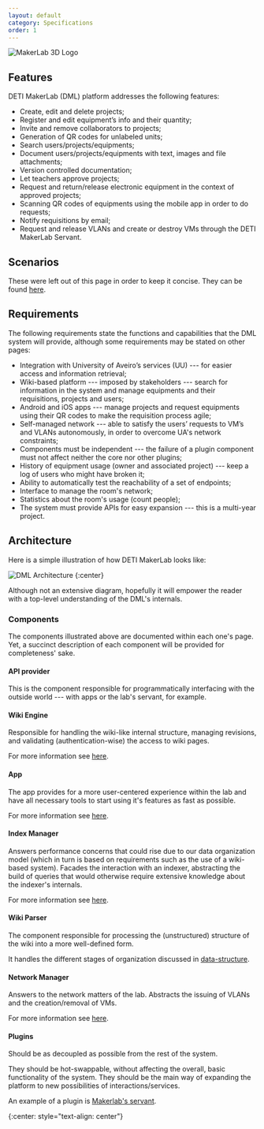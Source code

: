 ```yaml
---
layout: default
category: Specifications
order: 1
---
```


![MakerLab 3D Logo](https://firebasestorage.googleapis.com/v0/b/makerlab-b9b8c.appspot.com/o/IMG_20170614_195527.jpg?alt=media&token=555809ac-e4e4-4cc2-985e-074ba8724e11)

## Features

DETI MakerLab (DML) platform addresses the following features:

* Create, edit and delete projects;
* Register and edit equipment’s info and their quantity;
* Invite and remove collaborators to projects;
* Generation of QR codes for unlabeled units;
* Search users/projects/equipments;
* Document users/projects/equipments with text, images and file attachments;
* Version controlled documentation;
* Let teachers approve projects;
* Request and return/release electronic equipment in the context of approved projects;
* Scanning QR codes of equipments using the mobile app in order to do requests;
* Notify requisitions by email;
* Request and release VLANs and create or destroy VMs through the DETI MakerLab Servant.

## Scenarios

These were left out of this page in order to keep it concise. They can be
found [here](/specification/scenarios/).

## Requirements

The following requirements state the functions and capabilities that the DML
system will provide, although some requirements may be stated on other pages:
* Integration with University of Aveiro’s services (UU) --- for easier access
  and information retrieval;
* Wiki-based platform --- imposed by stakeholders --- search for information in
the system and manage equipments and their requisitions, projects and users;
* Android and iOS apps --- manage projects and request equipments using their QR
codes to make the requisition process agile;
* Self-managed network --- able to satisfy the users’ requests to VM’s and
  VLANs autonomously, in order to overcome UA's network constraints;
* Components must be independent --- the failure of a plugin component must
not affect neither the core nor other plugins;
* History of equipment usage (owner and associated project) --- keep a log of
  users who might have broken it;
* Ability to automatically test the reachability of a set of endpoints;
* Interface to manage the room's network;
* Statistics about the room's usage (count people);
* The system must provide APIs for easy expansion --- this is a multi-year
project.

## Architecture

Here is a simple illustration of how DETI MakerLab looks like:

![DML Architecture](https://firebasestorage.googleapis.com/v0/b/makerlab-b9b8c.appspot.com/o/dml-architecture.svg?alt=media&token=49f78fb4-81a8-408b-a82d-cc4fec9876a1)
{:center}

Although not an extensive diagram, hopefully it will empower the reader with a
top-level understanding of the DML's internals.

### Components

The components illustrated above are documented within each one's page. Yet,
a succinct description of each component will be provided for completeness'
sake.

#### API provider

This is the component responsible for programmatically interfacing with the
outside world --- with apps or the lab's servant, for example.

#### Wiki Engine

Responsible for handling the wiki-like internal structure, managing revisions,
and validating (authentication-wise) the access to wiki pages.

For more information see [here](/specification/wiki/).

#### App

The app provides for a more user-centered experience within the lab and have 
all necessary tools to start using it's features as fast as possible.

For more information see [here](/specification/mobile-app/).

#### Index Manager

Answers performance concerns that could rise due to our data organization
model (which in turn is based on requirements such as the use of a wiki-based
system). Facades the interaction with an indexer, abstracting the build of
queries that would otherwise require extensive knowledge about the indexer's
internals.

For more information see [here](/specification/indexer/).

#### Wiki Parser

The component responsible for processing the (unstructured) structure of the
wiki into a more well-defined form.

It handles the different stages of organization discussed in
[data-structure](/developer/data-structure/).

#### Network Manager

Answers to the network matters of the lab. Abstracts the issuing of
VLANs and the creation/removal of VMs.

For more information see [here](/specification/network-manager/).

#### Plugins

Should be as decoupled as possible from the rest of the system.

They should be hot-swappable, without affecting the overall, basic
functionality of the system. They should be the main way of expanding the
platform to new possibilities of interactions/services.

An example of a plugin is [Makerlab's servant](/specification/servant/).

<!-- -->
{:center: style="text-align: center"}
